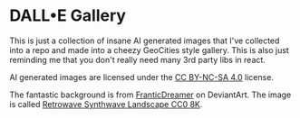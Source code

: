 # DALL•E Gallery

This is just a collection of insane AI generated images that I've
collected into a repo and made into a cheezy GeoCities style
gallery. This is also just reminding me that you don't really
need many 3rd party libs in react.

AI generated images are licensed under the [CC BY-NC-SA 4.0](https://creativecommons.org/licenses/by-nc-sa/4.0/) license.

The fantastic background is from [FranticDreamer](https://www.deviantart.com/franticdreamer) on DeviantArt.
The image is called [Retrowave Synthwave Landscape CC0 8K](https://www.deviantart.com/franticdreamer/art/Retrowave-Synthwave-Landscape-CC0-8K-888232802).
